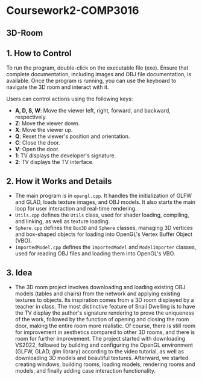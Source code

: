 # Coursework2-COMP3016


## 3D-Room

## 1. How to Control

To run the program, double-click on the executable file (exe). Ensure that complete documentation, including images and OBJ file documentation, is available. Once the program is running, you can use the keyboard to navigate the 3D room and interact with it.

Users can control actions using the following keys:

- **A, D, S, W**: Move the viewer left, right, forward, and backward, respectively.
- **Z**: Move the viewer down.
- **X**: Move the viewer up.
- **Q**: Reset the viewer's position and orientation.
- **C**: Close the door.
- **V**: Open the door.
- **1**: TV displays the developer's signature.
- **2**: TV displays the TV interface.

## 2. How it Works and Details

- The main program is in `opengl.cpp`. It handles the initialization of GLFW and GLAD, loads texture images, and OBJ models. It also starts the main loop for user interaction and real-time rendering.
- `Utils.cpp` defines the `Utils` class, used for shader loading, compiling, and linking, as well as texture loading.
- `Sphere.cpp` defines the `Box3D` and `Sphere` classes, managing 3D vertices and box-shaped objects for loading into OpenGL's Vertex Buffer Object (VBO).
- `ImportedModel.cpp` defines the `ImportedModel` and `ModelImporter` classes, used for reading OBJ files and loading them into OpenGL's VBO.

## 3. Idea

- The 3D room project involves downloading and loading existing OBJ models (tables and chairs) from the network and applying existing textures to objects. Its inspiration comes from a 3D room displayed by a teacher in class. The most distinctive feature of Snail Dwelling is to have the TV display the author's signature rendering to prove the uniqueness of the work, followed by the function of opening and closing the room door, making the entire room more realistic. Of course, there is still room for improvement in aesthetics compared to other 3D rooms, and there is room for further improvement. The project started with downloading VS2022, followed by building and configuring the OpenGL environment (GLFW, GLAD, glm library) according to the video tutorial, as well as downloading 3D models and beautiful textures. Afterward, we started creating windows, building rooms, loading models, rendering rooms and models, and finally adding case interaction functionality.

